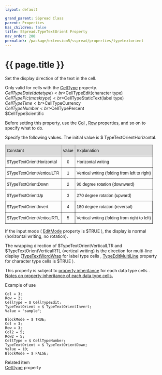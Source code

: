 ```yaml
---
layout: default

grand_parent: SSpread Class
parent: Properties
has_children: false
title: SSpread.TypeTextOrient Property
nav_order: 208
permalink: /package/extension5/sspread/properties/typetextorient
---
```

# {{ page.title }}
Set the display direction of the text in the cell.

Only valid for cells with the <a href="/package/extension5/sspread/properties/celltype">CellType</a>  property.
<br>$CellTypeDate(date type)
<br>$CellTypeEdit(character type)
<br>$CellTypePic(mask type)
<br>$CellTypeStaticText(label type)
<br>$CellTypeTime
<br>$CellTypeCurrency
<br>$CellTypeNumber
<br>$CellTypePercent
<br>$CellTypeScientific


Before setting this property, use the <a href="/package/extension5/sspread/properties/col">Col</a> , <a href="/package/extension5/sspread/properties/row">Row</a> properties, and so on to specify what to do.

Specify the following values. The initial value is $ TypeTextOrientHorizontal.

<style type="text/css">
.tg  {border-collapse:collapse;border-spacing:0;}
.tg td{border-color:black;border-style:solid;border-width:1px;font-family:Arial, sans-serif;font-size:14px;
  overflow:hidden;padding:10px 5px;word-break:normal;}
.tg th{border-color:black;border-style:solid;border-width:1px;font-family:Arial, sans-serif;font-size:14px;
  font-weight:normal;overflow:hidden;padding:10px 5px;word-break:normal;}
.tg .tg-baqh{text-align:center;vertical-align:top}
.tg .tg-kg9c{background-color:#D9D9D9;border-color:inherit;text-align:left;vertical-align:top}
.tg .tg-c3ow{border-color:inherit;text-align:center;vertical-align:top}
.tg .tg-8r26{background-color:#D9D9D9;border-color:inherit;text-align:center;vertical-align:top}
.tg .tg-0pky{border-color:inherit;text-align:left;vertical-align:top}
.tg .tg-0lax{text-align:left;vertical-align:top}
</style>
<table class="tg">
<thead>
  <tr>
    <th class="tg-kg9c">Constant</th>
    <th class="tg-8r26">Value</th>
    <th class="tg-kg9c">Explanation</th>
  </tr>
</thead>
<tbody>
  <tr>
    <td class="tg-0pky">$TypeTextOrientHorizontal</td>
    <td class="tg-c3ow">0</td>
    <td class="tg-0pky">Horizontal writing</td>
  </tr>
  <tr>
    <td class="tg-0pky">$TypeTextOrientVerticalLTR</td>
    <td class="tg-c3ow">1</td>
    <td class="tg-0pky">Vertical writing (folding from left to right)</td>
  </tr>
  <tr>
    <td class="tg-0pky">$TypeTextOrientDown</td>
    <td class="tg-c3ow">2</td>
    <td class="tg-0pky">90 degree rotation (downward)</td>
  </tr>
  <tr>
    <td class="tg-0pky">$TypeTextOrientUp</td>
    <td class="tg-c3ow">3</td>
    <td class="tg-0pky">270 degree rotation (upward)</td>
  </tr>
  <tr>
    <td class="tg-0lax">$TypeTextOrientInvert</td>
    <td class="tg-baqh">4</td>
    <td class="tg-0lax">180 degree rotation (reversal)</td>
  </tr>
  <tr>
    <td class="tg-0lax">$TypeTextOrientVerticalRTL</td>
    <td class="tg-baqh">5</td>
    <td class="tg-0lax">Vertical writing (folding from right to left)</td>
  </tr>
</tbody>
</table>
 

If the input mode ( <a href="/package/extension5/sspread/properties/editmode">EditMode</a> property is $TRUE ), the display is normal (horizontal writing, no rotation).

The wrapping direction of $TypeTextOrientVerticalLTR and $TypeTextOrientVerticalRTL (vertical writing) is the direction for multi-line display (<a href= "/package/extension5/sspread/properties/typetextwordwrap">TypeTextWordWrap</a> for label type cells , <a href= "/package/extension5/sspread/properties/typeeditmultiline">TypeEditMultiLine</a> property for character type cells is $TRUE ).

This property is subject to <a href="/package/extension5/sspread/properties/celltype#property-inheritance-for-each-cell-data-type">property inheritance</a> for each data type cells .
<a href="/package/extension5/sspread/properties/celltype#property-inheritance-for-each-cell-data-type">Notes on property inheritance of each data type cells.</a>

Example of use
```
Col = 3;
Row = 2;
CellType = $ CellTypeEdit;
TypeTextOrient = $ TypeTextOrientInvert;
Value = "sample";
 
BlockMode = $ TRUE;
Col = 3;
Row = 3;
Col2 = 5;
Row2 = 5;
CellType = $ CellTypeNumber;
TypeTextOrient = $ TypeTextOrientDown;
Value = 10;
BlockMode = $ FALSE;
```

Related item<br>
<a href="/package/extension5/sspread/properties/celltype">CellType</a>  property